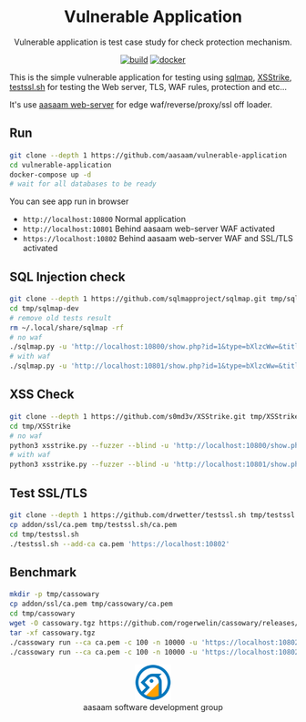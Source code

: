 <div align="center">
  <h1>
    Vulnerable Application
  </h1>
  <p>
    Vulnerable application is test case study for check protection mechanism.
  </p>
  <p>
    <a href="https://github.com/aasaam/vulnerable-application/actions/workflows/build.yml" target="_blank"><img src="https://github.com/aasaam/vulnerable-application/actions/workflows/build.yml/badge.svg" alt="build" /></a>
    <a href="https://hub.docker.com/r/aasaam/vulnerable-application" target="_blank"><img src="https://img.shields.io/docker/image-size/aasaam/vulnerable-application?label=docker%20image" alt="docker" /></a>
  </p>
</div>

This is the simple vulnerable application for testing using [sqlmap](https://github.com/sqlmapproject/sqlmap), [XSStrike](https://github.com/s0md3v/XSStrike), [testssl.sh](https://github.com/drwetter/testssl.sh) for testing the Web server, TLS, WAF rules, protection and etc...

It's use [aasaam web-server](https://github.com/aasaam/web-server) for edge waf/reverse/proxy/ssl off loader.

## Run

```bash
git clone --depth 1 https://github.com/aasaam/vulnerable-application
cd vulnerable-application
docker-compose up -d
# wait for all databases to be ready
```

You can see app run in browser

* `http://localhost:10800` Normal application
* `http://localhost:10801` Behind aasaam web-server WAF activated
* `https://localhost:10802` Behind aasaam web-server WAF and SSL/TLS activated

## SQL Injection check

```bash
git clone --depth 1 https://github.com/sqlmapproject/sqlmap.git tmp/sqlmap-dev
cd tmp/sqlmap-dev
# remove old tests result
rm ~/.local/share/sqlmap -rf
# no waf
./sqlmap.py -u 'http://localhost:10800/show.php?id=1&type=bXlzcWw=&title=DevOps+is+important'
# with waf
./sqlmap.py -u 'http://localhost:10801/show.php?id=1&type=bXlzcWw=&title=DevOps+is+important'
```

## XSS Check

```bash
git clone --depth 1 https://github.com/s0md3v/XSStrike.git tmp/XSStrike
cd tmp/XSStrike
# no waf
python3 xsstrike.py --fuzzer --blind -u 'http://localhost:10800/show.php?id=1&type=bXlzcWw=&title=DevOps+is+important'
# with waf
python3 xsstrike.py --fuzzer --blind -u 'http://localhost:10801/show.php?id=1&type=bXlzcWw=&title=DevOps+is+important'
```

## Test SSL/TLS

```bash
git clone --depth 1 https://github.com/drwetter/testssl.sh tmp/testssl.sh
cp addon/ssl/ca.pem tmp/testssl.sh/ca.pem
cd tmp/testssl.sh
./testssl.sh --add-ca ca.pem 'https://localhost:10802'
```

## Benchmark

```bash
mkdir -p tmp/cassowary
cp addon/ssl/ca.pem tmp/cassowary/ca.pem
cd tmp/cassowary
wget -O cassowary.tgz https://github.com/rogerwelin/cassowary/releases/download/v0.11.0/cassowary_0.11.0_Linux_x86_64.tar.gz
tar -xf cassowary.tgz
./cassowary run --ca ca.pem -c 100 -n 10000 -u 'https://localhost:10802/benchmark/upstream'
./cassowary run --ca ca.pem -c 100 -n 10000 -u 'https://localhost:10802/benchmark/webserver'
```

<div>
  <p align="center">
    <a href="https://aasaam.com" title="aasaam software development group">
      <img alt="aasaam software development group" width="64" src="https://raw.githubusercontent.com/aasaam/information/master/logo/aasaam.svg">
    </a>
    <br />
    aasaam software development group
  </p>
</div>

